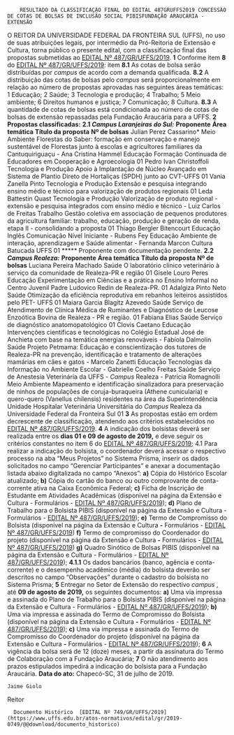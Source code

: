         RESULTADO DA CLASSIFICAÇÃO FINAL DO EDITAL 487GRUFFS2019 CONCESSÃO DE COTAS DE BOLSAS DE INCLUSÃO SOCIAL PIBISFUNDAÇÃO ARAUCÁRIA - EXTENSÃO  

 O REITOR DA UNIVERSIDADE FEDERAL DA FRONTEIRA SUL (UFFS), no uso de suas atribuições legais, por intermédio da Pró-Reitoria de Extensão e Cultura, torna público o presente edital, com a classificação final das propostas submetidas ao [EDITAL Nº 487/GR/UFFS/2019](https://www.uffs.edu.br/atos-normativos/edital/gr/2019-0487).   **1**  Conforme item **8** do [EDITAL Nº 487/GR/UFFS/2019](https://www.uffs.edu.br/atos-normativos/edital/gr/2019-0487): item **8.1**  As cotas de bolsa serão distribuídas por *campus*  de acordo com a demanda qualificada. **8.2**  A distribuição das cotas de bolsas pelo *campus*  será proporcionalmente em relação ao número de propostas aprovadas nas seguintes áreas temáticas: 1 Educação; 2 Saúde; 3 Tecnologia e produção; 4 Trabalho; 5 Meio ambiente; 6 Direitos humanos e justiça; 7 Comunicação; 8 Cultura. **8.3**  A quantidade de cotas de bolsas está condicionada ao número de cotas de bolsas de extensão repassadas pela Fundação Araucária para a UFFS.  **2 Propostas classificadas:** **2.1 *Campus Laranjeiras do Sul:***      **Proponente**   **Área temática**   **Título da proposta**   **Nº de bolsas**     Julian Perez Cassarino*   Meio Ambiente   Florestas do Saber: formação em conservação e manejo sustentável de Florestas junto à escolas e agricultores familiares da Cantuquiriguaçu   -     Ana Cristina Hammel   Educação   Formação Continuada de Educadores em Cooperação e Agroecologia   01     Pedro Ivan Christoffoli   Tecnologia e Produção   Apoio à Implantação de Núcleo Avançado em Sistema de Plantio Direto de Hortaliças (SPDH) junto ao CVT-UFFS   01     Vania Zanella Pinto   Tecnologia e Produção   Extensão e pesquisa integrando ensino médio e técnico para valorização de produtos regionais   01     Leda Battestin Quast   Tecnologia e Produção   Valorização de produto regional - extensão e pesquisa integrados com ensino médio e técnico   -     Luiz Carlos de Freitas   Trabalho   Gestão coletiva em associação de pequenos produtores da agricultura familiar: trabalho, educação, produção e geração de renda, etapa II - consolidando a proposta   01     Thiago Bergler Bitencourt   Educação   Inglês Comunicação Nível Iniciante   -     Rubens Fey   Educação   Ambiente de interação, aprendizagem e Saúde alimentar   -     Fernanda Marcon   Cultura   Batucada UFFS   01     *****  Proponente com documentação pendente. **2.2 *Campus Realeza:***      **Proponente**   **Área temática**   **Título da proposta**   **Nº de bolsas**     Luciana Pereira Machado   Saúde   O laboratório clínico veterinário à serviço da comunidade de Realeza-PR e região   01     Gisele Louro Peres   Educação   Experimentação em Ciências e a prática no Ensino Informal no Centro Juvenil Padre Ludovico Redin de Realeza-PR.   01     Adalgiza Pinto Neto   Saúde   Otimização da eficiência reprodutiva em rebanhos leiteiros assistidos pelo PET- UFFS   01     Maiara Garcia Blagitz Azevedo   Saúde   Serviço de Atendimento de Clínica Médica de Ruminantes e Diagnóstico de Leucose Enzoótica Bovina de Realeza - PR e região.   01     Fabiana Elias   Saúde   Serviço de diagnóstico anatomopatológico   01     Clovis Caetano   Educação   Intervenções científicas e tecnológicas no Colégio Estadual José de Anchieta com base na temática energias renováveis   -     Fabíola Dalmolin   Saúde   Projeto Petmama: Educação e conscientização dos tutores de Realeza-PR na prevenção, identificação e tratamento de alterações mamárias em cães e gatos   -     Marcelo Zanetti   Educação   Tecnologias da Informação no Ambiente Escolar   -     Gabrielle Coelho Freitas   Saúde   Serviço de Anestesia Veterinária da UFFS - *Campus*  Realeza   -     Patricia Romagnolli   Meio Ambiente   Mapeamento e identificação sinalizadora para preservação de ninhos de populações de coruja-buraqueira (Athene cunicularia) e quero-quero (Vanellus chilensis) residentes na área da Superintendência Unidade Hospitalar Veterinária Universitária do *Campus*  Realeza da Universidade Federal da Fronteira Sul   01       **3**  As propostas estão em ordem decrescente de classificação, atendendo aos critérios estabelecidos no [EDITAL Nº 487/GR/UFFS/2019](https://www.uffs.edu.br/atos-normativos/edital/gr/2019-0487).   **4** A indicação dos bolsistas deverá ser realizada entre os  **dias 01 e 09 de agosto de 2019,**  e deve seguir os critérios constantes no item 6 do [EDITAL Nº 487/GR/UFFS/2019](https://www.uffs.edu.br/atos-normativos/edital/gr/2019-0487); 4.1 Para realizar a indicação do bolsista, o coordenador deverá acessar o respectivo processo na aba “Meus Projetos” no Sistema Prisma, inserir os dados solicitados no campo “Gerenciar Participantes” e anexar a documentação listada abaixo digitalizada no campo “Anexos”: **a)**  Cópia do Histórico Escolar atualizado; **b)**  Cópia do cartão do banco ou outro comprovante de conta-corrente ativa na Caixa Econômica Federal; **c)**  Ficha de Inscrição de Estudante em Atividades Acadêmicas (disponível na página da Extensão e Cultura - Formulários - [EDITAL Nº 487/GR/UFFS/2019](https://www.uffs.edu.br/atos-normativos/edital/gr/2019-0487)); **d)**  Plano de Trabalho para o Bolsista PIBIS (disponível na página da Extensão e Cultura - Formulários - [EDITAL Nº 487/GR/UFFS/2019](https://www.uffs.edu.br/atos-normativos/edital/gr/2019-0487)); **e)**  Termo de Compromisso do Bolsista (disponível na página da Extensão e Cultura  **-**  Formulários - [EDITAL Nº 487/GR/UFFS/2019](https://www.uffs.edu.br/atos-normativos/edital/gr/2019-0487)) **f)**  Termo de compromisso do Coordenador do projeto (disponível na página da Extensão e Cultura  **-**  Formulários - [EDITAL Nº 487/GR/UFFS/2019](https://www.uffs.edu.br/atos-normativos/edital/gr/2019-0487)) **g)**  Quadro Sinótico de Bolsas PIBIS (disponível na página da Extensão e Cultura - Formulários - [EDITAL Nº 487/GR/UFFS/2019](https://www.uffs.edu.br/atos-normativos/edital/gr/2019-0487)); **4.1.1** Os dados bancários (banco, agência e conta-corrente) e o desempenho acadêmico (média) do bolsista deverão ser descritos no campo “Observações” durante o cadastro do bolsista no Sistema Prisma;   **5** Entregar no Setor de Extensão do respectivo *campus* , até **09 de agosto de 2019,** os seguintes documentos: **a)**  Uma via impressa e assinada do Plano de Trabalho para o Bolsista PIBIS (disponível na página da Extensão e Cultura - Formulários - [EDITAL Nº 487/GR/UFFS/2019](https://www.uffs.edu.br/atos-normativos/edital/gr/2019-0487)); **b)**  Uma via impressa e assinada do Termo de Compromisso do Bolsista (disponível na página da Extensão e Cultura  **-**  Formulários - [EDITAL Nº 487/GR/UFFS/2019](https://www.uffs.edu.br/atos-normativos/edital/gr/2019-0487)); **c)**  Uma via impressa e assinada do Termo de Compromisso do Coordenador do projeto (disponível na página da Extensão e Cultura  **-**  Formulários - [EDITAL Nº 487/GR/UFFS/2019](https://www.uffs.edu.br/atos-normativos/edital/gr/2019-0487));   **6** A vigência da bolsa será de 12 (doze) meses, a partir da assinatura do Termo de Colaboração com a Fundação Araucária;   **7** O não atendimento aos prazos estipulados impedirá a indicação do bolsista para a Fundação Araucária.        **Data do ato:** Chapecó-SC, 31 de julho de 2019.   
 

    Jaime Giolo   
 Reitor 

      Documento Histórico  [EDITAL Nº 749/GR/UFFS/2019](https://www.uffs.edu.br/atos-normativos/edital/gr/2019-0749/@@download/documento_historico)     
      